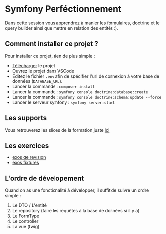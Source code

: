 # Symfony Perféctionnement

Dans cette session vous apprendrez à manier les formulaires,
doctrine et le query builder ainsi que mettre en relation
des entitès :).

## Comment installer ce projet ?

Pour installer ce projet, rien de plus simple :

- [Télécharger](https://github.com/Djeg/formation-symfony/archive/refs/heads/session/11-04-22.15-04-22.zip) le projet
- Ouvrez le projet dans VSCode
- Éditez le fichier `.env` afin de spécifier l'url de connexion à votre base de données (`DATABASE_URL`).
- Lancer la commande : `composer install`
- Lancer la commande : `symfony console doctrine:database:create`
- Lancer la commande : `symfony console doctrine:schema:update --force`
- Lancer le serveur symfony : `symfony server:start`

## Les supports

Vous retrouverez les slides de la formation juste [ici](https://slides.com/davidjegat-1/sf5-training-foundation/fullscreen)

## Les exercices

- [exos de révision](./doc/exos-revision.md)
- [exos fixtures](./doc/exos-fixtures.md)

## L'ordre de dévelopement

Quand on as une fonctionalité à développer, il suffit de suivre un ordre
simple :

1. Le DTO / L'entité
2. Le repository (faire les requêtes à la base de données si il y a)
3. Le FormType
4. Le controller
5. La vue (twig)
